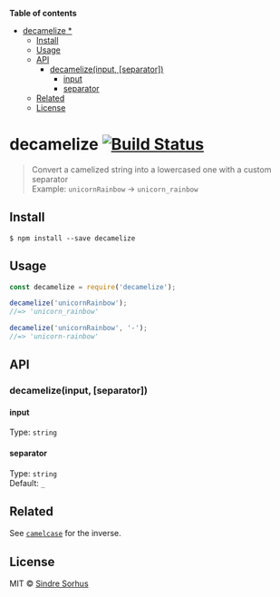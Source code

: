 <!-- START doctoc generated TOC please keep comment here to allow auto update -->
<!-- DON'T EDIT THIS SECTION, INSTEAD RE-RUN doctoc TO UPDATE -->
**Table of contents**

- [decamelize *](#decamelize-)
  - [Install](#install)
  - [Usage](#usage)
  - [API](#api)
    - [decamelize(input, [separator])](#decamelizeinput-separator)
      - [input](#input)
      - [separator](#separator)
  - [Related](#related)
  - [License](#license)

<!-- END doctoc generated TOC please keep comment here to allow auto update -->

# decamelize [![Build Status](https://travis-ci.org/sindresorhus/decamelize.svg?branch=master)](https://travis-ci.org/sindresorhus/decamelize)

> Convert a camelized string into a lowercased one with a custom separator<br>
> Example: `unicornRainbow` → `unicorn_rainbow`


## Install

```
$ npm install --save decamelize
```


## Usage

```js
const decamelize = require('decamelize');

decamelize('unicornRainbow');
//=> 'unicorn_rainbow'

decamelize('unicornRainbow', '-');
//=> 'unicorn-rainbow'
```


## API

### decamelize(input, [separator])

#### input

Type: `string`

#### separator

Type: `string`<br>
Default: `_`


## Related

See [`camelcase`](https://github.com/sindresorhus/camelcase) for the inverse.


## License

MIT © [Sindre Sorhus](https://sindresorhus.com)
